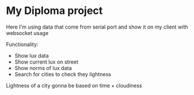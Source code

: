 # My Diploma project

Here I'm using data that come from serial port and show it on my client with websocket usage

Functionality:
- Show lux data
- Show current lux on street
- Show norms of lux data
- Search for cities to check they lightness

Lightness of a city gonna be based on time + cloudiness